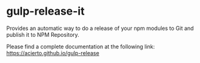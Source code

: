 gulp-release-it
=============

Provides an automatic way to do a release of your npm modules to Git and publish it to NPM Repository.

Please find a complete documentation at the following link: https://acierto.github.io/gulp-release 
